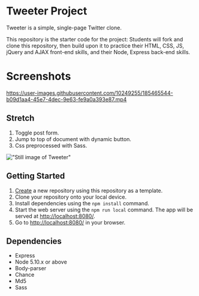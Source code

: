 # Tweeter Project

Tweeter is a simple, single-page Twitter clone.

This repository is the starter code for the project: Students will fork and clone this repository, then build upon it to practice their HTML, CSS, JS, jQuery and AJAX front-end skills, and their Node, Express back-end skills.

# Screenshots

https://user-images.githubusercontent.com/10249255/185465544-b09d1aa4-45e7-4dec-9e63-fe9a0a393e87.mp4

## Stretch

1. Toggle post form.
2. Jump to top of document with dynamic button.
3. Css preprocessed with Sass.


!["Still image of Tweeter"](https://github.com/anthonycampbell/tweeter/blob/master/docs/tweeterScreen.png)

## Getting Started

1. [Create](https://docs.github.com/en/repositories/creating-and-managing-repositories/creating-a-repository-from-a-template) a new repository using this repository as a template.
2. Clone your repository onto your local device.
3. Install dependencies using the `npm install` command.
3. Start the web server using the `npm run local` command. The app will be served at <http://localhost:8080/>.
4. Go to <http://localhost:8080/> in your browser.

## Dependencies

- Express
- Node 5.10.x or above
- Body-parser 
- Chance
- Md5
- Sass
